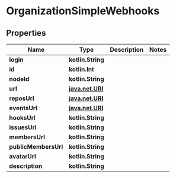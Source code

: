 
# OrganizationSimpleWebhooks

## Properties
Name | Type | Description | Notes
------------ | ------------- | ------------- | -------------
**login** | **kotlin.String** |  | 
**id** | **kotlin.Int** |  | 
**nodeId** | **kotlin.String** |  | 
**url** | [**java.net.URI**](java.net.URI.md) |  | 
**reposUrl** | [**java.net.URI**](java.net.URI.md) |  | 
**eventsUrl** | [**java.net.URI**](java.net.URI.md) |  | 
**hooksUrl** | **kotlin.String** |  | 
**issuesUrl** | **kotlin.String** |  | 
**membersUrl** | **kotlin.String** |  | 
**publicMembersUrl** | **kotlin.String** |  | 
**avatarUrl** | **kotlin.String** |  | 
**description** | **kotlin.String** |  | 



